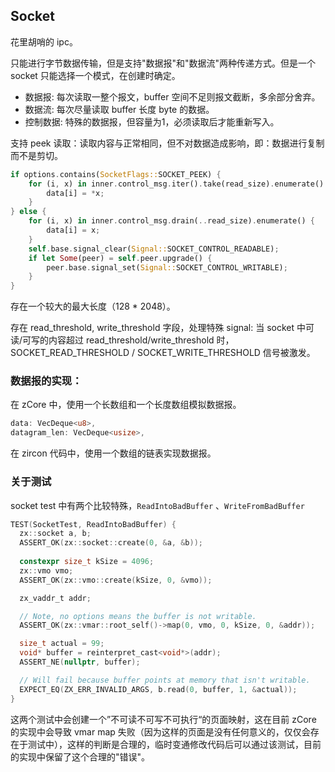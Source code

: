 ## Socket

花里胡哨的 ipc。

只能进行字节数据传输，但是支持"数据报"和"数据流"两种传递方式。但是一个 socket 只能选择一个模式，在创建时确定。

* 数据报: 每次读取一整个报文，buffer 空间不足则报文截断，多余部分舍弃。
* 数据流: 每次尽量读取 buffer 长度 byte 的数据。
* 控制数据: 特殊的数据报，但容量为1，必须读取后才能重新写入。

支持 peek 读取：读取内容与正常相同，但不对数据造成影响，即：数据进行复制而不是剪切。

```rust
if options.contains(SocketFlags::SOCKET_PEEK) {
    for (i, x) in inner.control_msg.iter().take(read_size).enumerate() {
        data[i] = *x;
    }
} else {
    for (i, x) in inner.control_msg.drain(..read_size).enumerate() {
        data[i] = x;
    }
    self.base.signal_clear(Signal::SOCKET_CONTROL_READABLE);
    if let Some(peer) = self.peer.upgrade() {
        peer.base.signal_set(Signal::SOCKET_CONTROL_WRITABLE);
    }
}
```

存在一个较大的最大长度（128 * 2048）。

存在 read_threshold, write_threshold 字段，处理特殊 signal: 当 socket 中可读/可写的内容超过 read_threshold/write_threshold 时，SOCKET_READ_THRESHOLD / SOCKET_WRITE_THRESHOLD 信号被激发。

### 数据报的实现：

在 zCore 中，使用一个长数组和一个长度数组模拟数据报。

```rust
data: VecDeque<u8>,
datagram_len: VecDeque<usize>,
```

在 zircon 代码中，使用一个数组的链表实现数据报。

### 关于测试

socket test 中有两个比较特殊，`ReadIntoBadBuffer` 、`WriteFromBadBuffer`

```c
TEST(SocketTest, ReadIntoBadBuffer) {
  zx::socket a, b;
  ASSERT_OK(zx::socket::create(0, &a, &b));
  
  constexpr size_t kSize = 4096;
  zx::vmo vmo;
  ASSERT_OK(zx::vmo::create(kSize, 0, &vmo));

  zx_vaddr_t addr;

  // Note, no options means the buffer is not writable.
  ASSERT_OK(zx::vmar::root_self()->map(0, vmo, 0, kSize, 0, &addr));

  size_t actual = 99;
  void* buffer = reinterpret_cast<void*>(addr);
  ASSERT_NE(nullptr, buffer);

  // Will fail because buffer points at memory that isn't writable.
  EXPECT_EQ(ZX_ERR_INVALID_ARGS, b.read(0, buffer, 1, &actual));
}
```

这两个测试中会创建一个”不可读不可写不可执行“的页面映射，这在目前 zCore 的实现中会导致 vmar map 失败（因为这样的页面是没有任何意义的，仅仅会存在于测试中），这样的判断是合理的，临时变通修改代码后可以通过该测试，目前的实现中保留了这个合理的"错误"。

